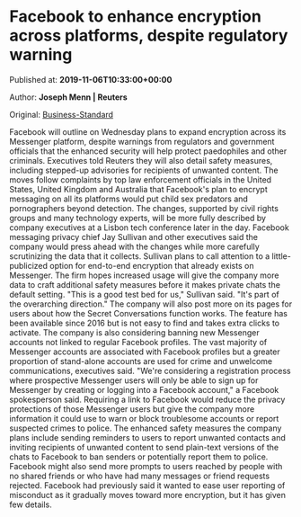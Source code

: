 
# Facebook to enhance encryption across platforms, despite regulatory warning

Published at: **2019-11-06T10:33:00+00:00**

Author: **Joseph Menn | Reuters**

Original: [Business-Standard](https://www.business-standard.com/article/technology/facebook-to-enhance-encryption-across-platforms-despite-regulatory-warning-119110600961_1.html)

Facebook will outline on Wednesday plans to expand encryption across its Messenger platform, despite warnings from regulators and government officials that the enhanced security will help protect paedophiles and other criminals.
Executives told Reuters they will also detail safety measures, including stepped-up advisories for recipients of unwanted content.
The moves follow complaints by top law enforcement officials in the United States, United Kingdom and Australia that Facebook's plan to encrypt messaging on all its platforms would put child sex predators and pornographers beyond detection.
The changes, supported by civil rights groups and many technology experts, will be more fully described by company executives at a Lisbon tech conference later in the day.
Facebook messaging privacy chief Jay Sullivan and other executives said the company would press ahead with the changes while more carefully scrutinizing the data that it collects.
Sullivan plans to call attention to a little-publicized option for end-to-end encryption that already exists on Messenger. The firm hopes increased usage will give the company more data to craft additional safety measures before it makes private chats the default setting.
"This is a good test bed for us," Sullivan said. "It's part of the overarching direction."
The company will also post more on its pages for users about how the Secret Conversations function works. The feature has been available since 2016 but is not easy to find and takes extra clicks to activate.
The company is also considering banning new Messenger accounts not linked to regular Facebook profiles. The vast majority of Messenger accounts are associated with Facebook profiles but a greater proportion of stand-alone accounts are used for crime and unwelcome communications, executives said.
"We're considering a registration process where prospective Messenger users will only be able to sign up for Messenger by creating or logging into a Facebook account," a Facebook spokesperson said.
Requiring a link to Facebook would reduce the privacy protections of those Messenger users but give the company more information it could use to warn or block troublesome accounts or report suspected crimes to police.
The enhanced safety measures the company plans include sending reminders to users to report unwanted contacts and inviting recipients of unwanted content to send plain-text versions of the chats to Facebook to ban senders or potentially report them to police.
Facebook might also send more prompts to users reached by people with no shared friends or who have had many messages or friend requests rejected.
Facebook had previously said it wanted to ease user reporting of misconduct as it gradually moves toward more encryption, but it has given few details.
